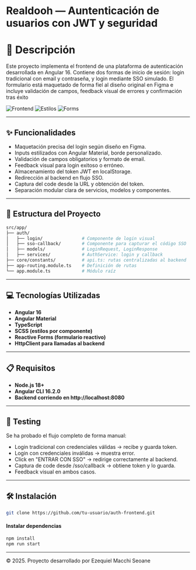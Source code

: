 # Realdooh — Auntenticación de usuarios con JWT y seguridad


# 📄 Descripción
Este proyecto implementa el frontend de una plataforma de autenticación desarrollada en Angular 16. Contiene dos formas de inicio de sesión: login tradicional con email y contraseña, y login mediante SSO simulado. El formulario está maquetado de forma fiel al diseño original en Figma e incluye validación de campos, feedback visual de errores y confirmación tras éxito

![Frontend](https://img.shields.io/badge/frontend-Angular%2016-dd0031?style=flat-square)
![Estilos](https://img.shields.io/badge/estilos-Angular%20Material-ff4081?style=flat-square)
![Forms](https://img.shields.io/badge/formulario-Reactive%20Forms-blue?style=flat-square)


---


## ✨ Funcionalidades
- Maquetación precisa del login según diseño en Figma.
- Inputs estilizados con Angular Material, borde personalizado.
- Validación de campos obligatorios y formato de email.
- Feedback visual para login exitoso o erróneo.
- Almacenamiento del token JWT en localStorage.
- Redirección al backend en flujo SSO.
- Captura del code desde la URL y obtención del token.
- Separación modular clara de servicios, modelos y componentes.

---

## 🧱 Estructura del Proyecto
```bash
src/app/
├── auth/
│   ├── login/               # Componente de login visual
│   ├── sso-callback/        # Componente para capturar el código SSO
│   ├── models/              # LoginRequest, LoginResponse
│   ├── services/            # AuthService: login y callback
├── core/constants/          # api.ts: rutas centralizadas al backend
├── app-routing.module.ts    # Definición de rutas
└── app.module.ts            # Módulo raíz

```
---

## 💻 Tecnologías Utilizadas
- **Angular 16**
- **Angular Material**
- **TypeScript**
- **SCSS (estilos por componente)**
- **Reactive Forms (formulario reactivo)**
- **HttpClient para llamadas al backend**

---

## 📋 Requisitos

- **Node.js 18+** 
- **Angular CLI 16.2.0**
- **Backend corriendo en http://localhost:8080**

---

## 🧪 Testing
Se ha probado el flujo completo de forma manual:

- Login tradicional con credenciales válidas → recibe y guarda token.
- Login con credenciales inválidas → muestra error.
- Click en "ENTRAR CON SSO" → redirige correctamente al backend.
- Captura de code desde /sso/callback → obtiene token y lo guarda.
- Feedback visual en ambos casos.

---

## 🛠️ Instalación
```bash
git clone https://github.com/tu-usuario/auth-frontend.git

```

#### Instalar dependencias 
```bash
npm install
npm run start
```

---

© 2025. Proyecto desarrollado por Ezequiel Macchi Seoane
